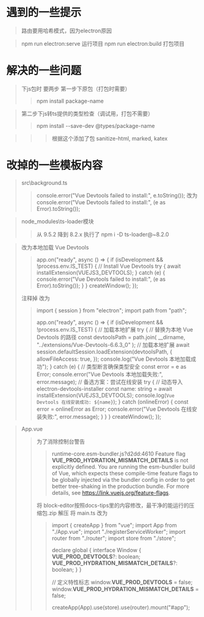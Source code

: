 # 遇到的一些提示
> 路由要用哈希模式，因为electron原因

> npm run electron:serve 运行项目
> npm run electron:build 打包项目

# 解决的一些问题
> 下js包时 要两步 第一步下原包（打包时需要）
>> npm install package-name

> 第二步下js转ts提供的类型检查（调试用，打包不需要）
>> npm install --save-dev @types/package-name

>>> 根据这个添加了包 sanitize-html, marked, katex

# 改掉的一些模板内容
> src\background.ts
>> console.error("Vue Devtools failed to install:", e.toString()); 改为 console.error("Vue Devtools failed to install:", (e as Error).toString());

> node_modules\ts-loader模块
>> 从 9.5.2 降到 8.2.x 执行了 npm i -D ts-loader@~8.2.0

> 改为本地加载 Vue Devtools
>> app.on("ready", async () => {
  if (isDevelopment && !process.env.IS_TEST) {
    // Install Vue Devtools
    try {
      await installExtension(VUEJS3_DEVTOOLS);
    } catch (e) {
      console.error("Vue Devtools failed to install:", (e as Error).toString());
    }
  }
  createWindow();
});
>
> 注释掉 改为
>> import { session } from "electron"; import path from "path";
>>
>>app.on("ready", async () => {
  if (isDevelopment && !process.env.IS_TEST) {
    // 加载本地扩展
    try {
      // 替换为本地 Vue Devtools 的路径
      const devtoolsPath = path.join(
        __dirname,
        "../extensions/Vue-Devtools-6.6.3_0"
      );
      // 加载本地扩展
      await session.defaultSession.loadExtension(devtoolsPath, {
        allowFileAccess: true,
      });
      console.log("Vue Devtools 本地加载成功");
    } catch (e) {
      // 类型断言确保类型安全
      const error = e as Error;
      console.error("Vue Devtools 本地加载失败:", error.message);
      // 备选方案：尝试在线安装
      try {
        // 动态导入electron-devtools-installer
        const name: string = await installExtension(VUEJS3_DEVTOOLS);
        console.log(`Vue Devtools 在线安装成功: ${name}`);
      } catch (onlineError) {
        const error = onlineError as Error;
        console.error("Vue Devtools 在线安装失败:", error.message);
      }
    }
  }
  createWindow();
});

> App.vue
>> 为了消除控制台警告
>>
>>> runtime-core.esm-bundler.js?d2dd:4610 Feature flag __VUE_PROD_HYDRATION_MISMATCH_DETAILS__ is not explicitly defined. You are running the esm-bundler build of Vue, which expects these compile-time feature flags to be globally injected via the bundler config in order to get better tree-shaking in the production bundle. For more details, see https://link.vuejs.org/feature-flags.
>>
>> 将 block-editor按照docs-tips里的内容修改，最干净的能运行的压缩包.zip 解压
>> 将 main.ts 改为
>>>import { createApp } from "vue";
import App from "./App.vue";
import "./registerServiceWorker";
import router from "./router";
import store from "./store";
>>>
>>>declare global {
  interface Window {
    __VUE_PROD_DEVTOOLS__?: boolean;
    __VUE_PROD_HYDRATION_MISMATCH_DETAILS__?: boolean;
  }
}
>>>
>>>// 定义特性标志
window.__VUE_PROD_DEVTOOLS__ = false;
window.__VUE_PROD_HYDRATION_MISMATCH_DETAILS__ = false;
>>>
>>>createApp(App).use(store).use(router).mount("#app");
